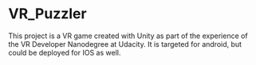 # VR_Puzzler
This project is a VR game created with Unity as part of the experience of the VR Developer Nanodegree at Udacity. It is targeted for android, but could be deployed for IOS as well.
